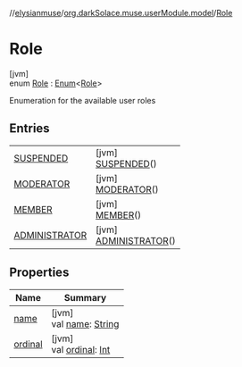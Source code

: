 //[elysianmuse](../../../index.md)/[org.darkSolace.muse.userModule.model](../index.md)/[Role](index.md)

# Role

[jvm]\
enum [Role](index.md) : [Enum](https://kotlinlang.org/api/latest/jvm/stdlib/kotlin/-enum/index.html)&lt;[Role](index.md)&gt; 

Enumeration for the available user roles

## Entries

| | |
|---|---|
| [SUSPENDED](-s-u-s-p-e-n-d-e-d/index.md) | [jvm]<br>[SUSPENDED](-s-u-s-p-e-n-d-e-d/index.md)() |
| [MODERATOR](-m-o-d-e-r-a-t-o-r/index.md) | [jvm]<br>[MODERATOR](-m-o-d-e-r-a-t-o-r/index.md)() |
| [MEMBER](-m-e-m-b-e-r/index.md) | [jvm]<br>[MEMBER](-m-e-m-b-e-r/index.md)() |
| [ADMINISTRATOR](-a-d-m-i-n-i-s-t-r-a-t-o-r/index.md) | [jvm]<br>[ADMINISTRATOR](-a-d-m-i-n-i-s-t-r-a-t-o-r/index.md)() |

## Properties

| Name | Summary |
|---|---|
| [name](../-user-tag/-a-r-t-i-s-t/index.md#-372974862%2FProperties%2F-1216412040) | [jvm]<br>val [name](../-user-tag/-a-r-t-i-s-t/index.md#-372974862%2FProperties%2F-1216412040): [String](https://kotlinlang.org/api/latest/jvm/stdlib/kotlin/-string/index.html) |
| [ordinal](../-user-tag/-a-r-t-i-s-t/index.md#-739389684%2FProperties%2F-1216412040) | [jvm]<br>val [ordinal](../-user-tag/-a-r-t-i-s-t/index.md#-739389684%2FProperties%2F-1216412040): [Int](https://kotlinlang.org/api/latest/jvm/stdlib/kotlin/-int/index.html) |
